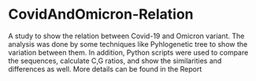 # CovidAndOmicron-Relation

A study to show the relation between Covid-19 and Omicron variant. The analysis was done by some techniques like Pyhlogenetic tree to show the variation between them. In addition,
Python scripts were used to compare the sequences, calculate C,G ratios, and show the similarities and differences as well.
More details can be found in the Report
